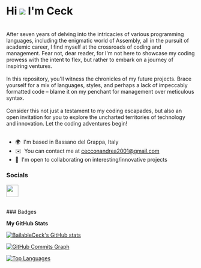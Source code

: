 Hi ![](https://user-images.githubusercontent.com/18350557/176309783-0785949b-9127-417c-8b55-ab5a4333674e.gif) I'm Ceck
=====================================================================================================================================

<br>After seven years of delving into the intricacies of various programming languages, including the enigmatic world of Assembly, all in the pursuit of academic career, I find myself at the crossroads of coding and management. Fear not, dear reader, for I'm not here to showcase my coding prowess with the intent to flex, but rather to embark on a journey of inspiring ventures.<br><br>
In this repository, you'll witness the chronicles of my future projects. Brace yourself for a mix of languages, styles, and perhaps a lack of impeccably formatted code – blame it on my penchant for management over meticulous syntax.<br><br>
Consider this not just a testament to my coding escapades, but also an open invitation for you to explore the uncharted territories of technology and innovation. Let the coding adventures begin!<br><br>

* 🌍  I'm based in Bassano del Grappa, Italy
* ✉️  You can contact me at [cecconandrea2001@gmail.com](mailto:cecconandrea2001@gmail.com)
* 🤝  I'm open to collaborating on interesting/innovative projects


### Socials

<p align="left"> <a href="https://www.linkedin.com/in/andrea-ceccon-960ab1216/" target="_blank" rel="noreferrer"> <picture> <source media="(prefers-color-scheme: dark)" srcset="https://raw.githubusercontent.com/danielcranney/readme-generator/main/public/icons/socials/linkedin-dark.svg" /> <source media="(prefers-color-scheme: light)" srcset="https://raw.githubusercontent.com/danielcranney/readme-generator/main/public/icons/socials/linkedin.svg" /> <img src="https://raw.githubusercontent.com/danielcranney/readme-generator/main/public/icons/socials/linkedin.svg" width="32" height="32" /> </picture> </a></p>
<br>
### Badges

<b>My GitHub Stats</b>

<a href="http://www.github.com/BailableCeck"><img src="https://github-readme-stats.vercel.app/api?username=BailableCeck&show_icons=true&hide=stars,prs,contribs&title_color=0891b2&text_color=ffffff&icon_color=0891b2&bg_color=1c1917&hide_border=true&show_icons=true" alt="BailableCeck's GitHub stats" /></a>

<a href="http://www.github.com/BailableCeck"><img src="https://github-readme-activity-graph.cyclic.app/graph?username=BailableCeck&bg_color=1c1917&color=ffffff&line=0891b2&point=ffffff&area_color=1c1917&area=true&hide_border=true&custom_title=GitHub%20Commits%20Graph" alt="GitHub Commits Graph" /></a>

<a href="https://github.com/BailableCeck" align="left"><img src="https://github-readme-stats.vercel.app/api/top-langs/?username=BailableCeck&langs_count=10&title_color=0891b2&text_color=ffffff&icon_color=0891b2&bg_color=1c1917&hide_border=true&locale=en&custom_title=Top%20%Languages" alt="Top Languages" /></a>
